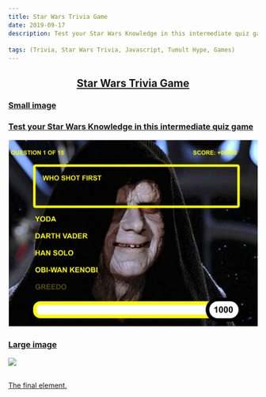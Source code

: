 ```yaml
---
title: Star Wars Trivia Game
date: 2019-09-17
description: Test your Star Wars Knowledge in this intermediate quiz game

tags: (Trivia, Star Wars Trivia, Javascript, Tumult Hype, Games)
---
```



<a href = "https://ajsp.github.io/StarWarsTriviaGame/" target= "_blank"> <h2><center>Star Wars Trivia Game</center></h2>


### Small image
<h3>Test your Star Wars Knowledge in this intermediate quiz game</h3>
<img src= "assets/img/Star wars screenshot.png">


### Large image

![](https://guides.github.com/activities/hello-world/branching.png)



```

```
The final element.
```
